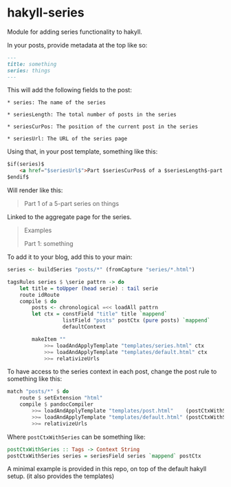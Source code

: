 # hakyll-series

Module for adding series functionality to hakyll.

In your posts, provide metadata at the top like so:

```markdown
---
title: something
series: things
---
```

This will add the following fields to the post:

    * series: The name of the series

    * seriesLength: The total number of posts in the series

    * seriesCurPos: The position of the current post in the series

    * seriesUrl: The URL of the series page

Using that, in your post template, something like this:


```html
$if(series)$
    <a href="$seriesUrl$">Part $seriesCurPos$ of a $seriesLength$-part series on $series$</a>
$endif$
```

Will render like this:

> Part 1 of a 5-part series on things

Linked to the aggregate page for the series.

> Examples
>
>   Part 1: something

To add it to your blog, add this to your main:

```haskell
series <- buildSeries "posts/*" (fromCapture "series/*.html")

tagsRules series $ \serie pattrn -> do
    let title = toUpper (head serie) : tail serie
    route idRoute
    compile $ do
        posts <- chronological =<< loadAll pattrn
        let ctx = constField "title" title `mappend`
                  listField "posts" postCtx (pure posts) `mappend`
                  defaultContext

        makeItem ""
            >>= loadAndApplyTemplate "templates/series.html" ctx
            >>= loadAndApplyTemplate "templates/default.html" ctx
            >>= relativizeUrls
```

To have access to the series context in each post, change the post rule to something like this:

```haskell
match "posts/*" $ do
    route $ setExtension "html"
    compile $ pandocCompiler
        >>= loadAndApplyTemplate "templates/post.html"    (postCtxWithSeries series)
        >>= loadAndApplyTemplate "templates/default.html" (postCtxWithSeries series)
        >>= relativizeUrls
```

Where `postCtxWithSeries` can be something like:

```haskell
postCtxWithSeries :: Tags -> Context String
postCtxWithSeries series = seriesField series `mappend` postCtx
```

A minimal example is provided in this repo, on top of the default hakyll setup. (it also provides the templates)
